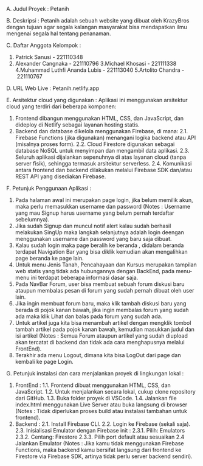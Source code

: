 A. Judul Proyek : Petanih

B. Deskripsi : Petanih adalah sebuah website yang dibuat oleh KrazyBros dengan tujuan agar segala kalangan masyarakat bisa mendapatkan ilmu mengenai segala hal tentang penanaman.

C. Daftar Anggota Kelompok :
  1. Patrick Sanusi - 221110348
  2. Alexander Cangnaka - 221110796
  3.Michael Khosasi - 221111338
  4.Muhammad Luthfi Ananda Lubis - 221113040 
  5.Artolito Chandra - 221110767

D. URL Web Live : Petanih.netlify.app

E. Arsitektur cloud yang digunakan :
Aplikasi ini menggunakan arsitektur cloud yang terdiri dari beberapa komponen:
  1. Frontend dibangun menggunakan HTML, CSS, dan JavaScript, dan dideploy di Netlify sebagai layanan hosting statis.
  2. Backend dan database dikelola menggunakan Firebase, di mana:
     2.1. Firebase Functions (jika digunakan) menangani logika backend atau API (misalnya proses form).
     2.2. Cloud Firestore digunakan sebagai database NoSQL untuk menyimpan dan mengambil data aplikasi.
     2.3. Seluruh aplikasi dijalankan sepenuhnya di atas layanan cloud (tanpa server fisik), sehingga termasuk arsitektur serverless.
     2.4. Komunikasi antara frontend dan backend dilakukan melalui Firebase SDK dan/atau REST API yang disediakan Firebase.

F. Petunjuk Penggunaan Aplikasi :
  1. Pada halaman awal ini merupakan page login, jika belum memilik akun, maka perlu memasukkan username dan password (Notes : Username yang mau Signup harus username yang belum pernah terdaftar sebelumnya).
  2. Jika sudah Signup dan muncul notif alert kalau sudah berhasil melakukan SingUp maka langkah selanjutnya adalah login deengan menggunakan username dan password yang baru saja dibuat.
  3. Kalau sudah login maka page beralih ke beranda , didalam beranda terdapat Navigation Bar yang bisa diklik kemudian akan mengalihkan page beranda ke page lain.
  4. Untuk menu Jenis Tanah, Pencahayaan dan Kursus merupakan tampilan web statis yang tidak ada hubungannya dengan BackEnd, pada menu-menu ini terdapat beberapa informasi dasar saja.
  5. Pada NavBar Forum, user bisa membuat sebuah forum diskusi baru ataupun membalas pesan di forum yang sudah pernah dibuat oleh user lain.
  6. Jika ingin membuat forum baru, maka klik tambah diskusi baru yang berada di pojok kanan bawah, jika ingin membalas forum yang sudah ada maka klik Lihat dan balas pada forum yang sudah ada.
  7. Untuk artikel juga kita bisa menambah artikel dengan mengklik tombol tambah artikel pada pojok kanan bawah, kemudian masukkan judul dan isi artikel (Notes : Semua Forum ataupun artikel yang sudah diupload akan tercatat di backend dan tidak ada cara menghapusnya melalui FrontEnd).
  8. Terakhir ada menu Logout, dimana kita bisa LogOut dari page dan kembali ke page Login.

G. Petunjuk instalasi dan cara menjalankan proyek di lingkungan lokal :
  1. FrontEnd :
     1.1. Frontend dibuat menggunakan HTML, CSS, dan JavaScript.
     1.2. Untuk menjalankan secara lokal, cukup clone repository dari GitHub.
     1.3. Buka folder proyek di VSCode.
     1.4. Jalankan file index.html menggunakan Live Server atau buka langsung di browser (Notes : Tidak diperlukan proses build atau instalasi tambahan untuk frontend).
2. Backend :
   2.1. Install Firebase CLI.
   2.2. Login ke Firebase (sekali saja).
   2.3. Inisialisasi Emulator dengan Firebase init :
      2.3.1. Pilih: Emulators
      2.3.2. Centang: Firestore
      2.3.3. Pilih port default atau sesuaikan
   2.4 Jalankan Emulator (Notes : Jika kamu tidak menggunakan Firebase Functions, maka backend kamu bersifat langsung dari frontend ke Firestore via Firebase SDK, artinya tidak perlu server backend sendiri).




